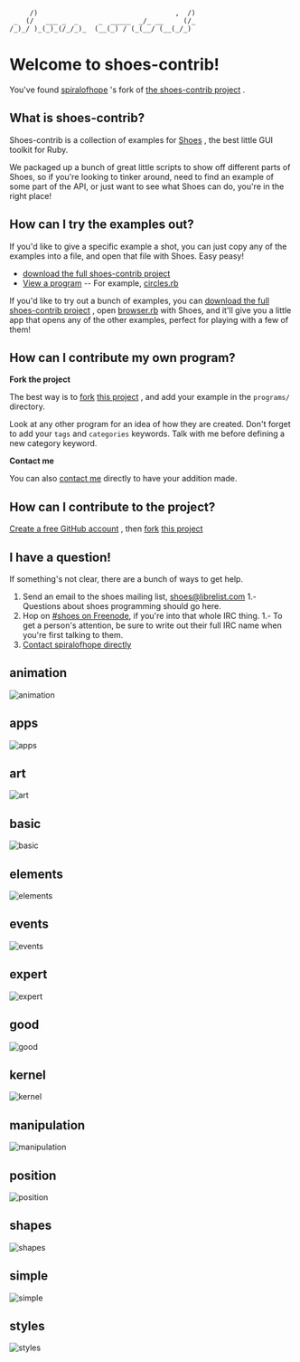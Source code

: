<!--
This file is written with 'markdown' syntax:
  http://github.github.com/github-flavored-markdown/
  http://daringfireball.net/projects/markdown/syntax
-->
         /)                                  ,  /)
     _  (/   ___ _  _     _  _____  _/_ __     (/_
    /_)_/ )_(_)_(/_/_)_  (__(_) / (_(__/ (__(_/_) 
                                               
# Welcome to shoes-contrib!

You've found
[spiralofhope](http://spiralofhope.com)
's fork of
[the shoes-contrib project](https://github.com/shoes/shoes-contrib)
.

## What is shoes-contrib?

Shoes-contrib is a collection of examples for 
[Shoes](http://shoesrb.com/)
, the best little GUI toolkit for Ruby. 

We packaged up a bunch of great little scripts to show off different 
parts of Shoes, so if you're looking to tinker around, need to find an 
example of some part of the API, or just want to see what Shoes can do, 
you're in the right place!

## How can I try the examples out?

If you'd like to give a specific example a shot, you can just copy any 
of the examples into a file, and open that file with Shoes. Easy peasy!

- [download the full shoes-contrib project](https://github.com/spiralofhope/shoes-contrib/archives/master)
- [View a program](https://github.com/spiralofhope/shoes-contrib/tree/master/programs)
-- For example,
   [circles.rb](https://github.com/spiralofhope/shoes-contrib/blob/master/programs/circles/circles.rb)

If you'd like to try out a bunch of examples, you can 
[download the full shoes-contrib project](https://github.com/spiralofhope/shoes-contrib/archives/master)
, open
[browser.rb](http://github.com/shoes/shoes-contrib/blob/master/browser.rb)
with Shoes, and it'll give you a little app that opens any of the other
examples, perfect for playing with a few of them!

## How can I contribute my own program?

**Fork the project**

The best way is to
[fork](http://help.github.com/fork-a-repo/)
[this project](https://github.com/spiralofhope/shoes-contrib)
, and add your example in the `programs/` directory.

Look at any other program for an idea of how they are created.  Don't 
forget to add your `tags` and `categories` keywords.  Talk with me before 
defining a new category keyword.

**Contact me**

You can also 
[contact me](http://spiralofhope.com/contact-me.html) 
directly to have your addition made.

## How can I contribute to the project?

[Create a free GitHub account](https://github.com/signup/free)
, then 
[fork](http://help.github.com/fork-a-repo/) 
[this project](https://github.com/spiralofhope/shoes-contrib)

## I have a question!

If something's not clear, there are a bunch of ways to get help.

1. Send an email to the shoes mailing list, shoes@librelist.com
1.- Questions about shoes programming should go here.
1. Hop on [#shoes on Freenode](http://webchat.freenode.net/#shoes),
   if you're into that whole IRC thing.
1.- To get a person's attention, be sure to write out their full IRC
    name when you're first talking to them.
1. [Contact spiralofhope directly](http://spiralofhope.com/contact-me.html) 


## animation
![animation](https://github.com/spiralofhope/shoes-contrib/raw/master/categories/animation.png)

## apps
![apps](https://github.com/spiralofhope/shoes-contrib/raw/master/categories/apps.png)

## art
![art](https://github.com/spiralofhope/shoes-contrib/raw/master/categories/art.png)

## basic
![basic](https://github.com/spiralofhope/shoes-contrib/raw/master/categories/basic.png)

## elements
![elements](https://github.com/spiralofhope/shoes-contrib/raw/master/categories/elements.png)

## events
![events](https://github.com/spiralofhope/shoes-contrib/raw/master/categories/events.png)

## expert
![expert](https://github.com/spiralofhope/shoes-contrib/raw/master/categories/expert.png)

## good
![good](https://github.com/spiralofhope/shoes-contrib/raw/master/categories/good.png)

## kernel
![kernel](https://github.com/spiralofhope/shoes-contrib/raw/master/categories/kernel.png)

## manipulation
![manipulation](https://github.com/spiralofhope/shoes-contrib/raw/master/categories/manipulation.png)

## position
![position](https://github.com/spiralofhope/shoes-contrib/raw/master/categories/position.png)

## shapes
![shapes](https://github.com/spiralofhope/shoes-contrib/raw/master/categories/shapes.png)

## simple
![simple](https://github.com/spiralofhope/shoes-contrib/raw/master/categories/simple.png)

## styles
![styles](https://github.com/spiralofhope/shoes-contrib/raw/master/categories/styles.png)

